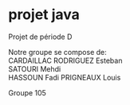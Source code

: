 # projet java
Projet de période D

Notre groupe se compose de:  
CARDAILLAC RODRIGUEZ Esteban  
SATOURI Mehdi  
HASSOUN Fadi
PRIGNEAUX Louis
  
Groupe 105
